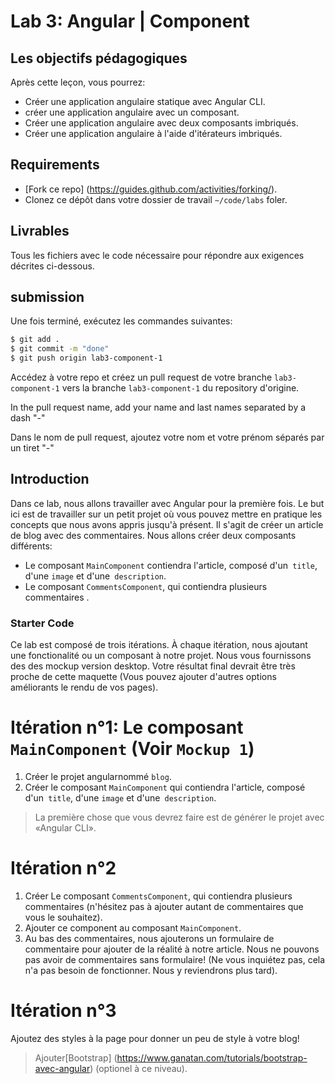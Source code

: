 # Lab 3: Angular | Component

## Les objectifs pédagogiques
Après cette leçon, vous pourrez:

- Créer une application angulaire statique avec Angular CLI.
- créer une application angulaire avec un composant.
- Créer une application angulaire avec deux composants imbriqués.
- Créer une application angulaire à l'aide d'itérateurs imbriqués.

## Requirements

- [Fork ce repo] (https://guides.github.com/activities/forking/).
- Clonez ce dépôt dans votre dossier de travail `~/code/labs` foler.

## Livrables
Tous les fichiers avec le code nécessaire pour répondre aux exigences décrites ci-dessous.

## submission

Une fois terminé, exécutez les commandes suivantes:

```bash
$ git add .
$ git commit -m "done"
$ git push origin lab3-component-1
```
Accédez à votre repo et créez un pull request  de votre branche `lab3-component-1`  vers la branche `lab3-component-1`  du repository d'origine.

In the pull request name, add your name and last names separated by a dash "-"


Dans le nom de pull request, ajoutez votre nom et votre prénom séparés par un tiret "-"

## Introduction
Dans ce lab, nous allons travailler avec Angular pour la première fois. Le but ici est de travailler sur un petit projet où vous pouvez mettre en pratique les concepts que nous avons appris jusqu'à présent. Il s'agit de créer un article de blog avec des commentaires. Nous allons créer deux composants différents:

- Le composant `MainComponent`  contiendra l'article, composé d'un` title`, d'une `image` et d'une` description`.
- Le composant `CommentsComponent`, qui contiendra plusieurs commentaires .

### Starter Code
Ce lab est composé de trois itérations. À chaque itération, nous ajoutant une fonctionalité ou un composant à notre projet. Nous vous fournissons des 
des mockup version desktop. Votre résultat final devrait être très proche de cette maquette (Vous pouvez ajouter d'autres options améliorants le rendu de vos pages).

# Itération n°1:  Le composant `MainComponent` (Voir `Mockup 1`)
1) Créer le projet angularnommé `blog`.
2) Créer le composant `MainComponent` qui contiendra l'article, composé d'un` title`, d'une `image` et d'une` description`.

> La première chose que vous devrez faire est de générer le projet avec «Angular CLI».

# Itération n°2
1) Créer Le composant `CommentsComponent`, qui contiendra plusieurs commentaires (n'hésitez pas à ajouter autant de commentaires que vous le souhaitez).
2) Ajouter ce component au composant  `MainComponent`.
3) Au bas des commentaires, nous ajouterons un formulaire de commentaire pour ajouter de la réalité à notre article. Nous ne pouvons pas avoir de commentaires sans formulaire! (Ne vous inquiétez pas, cela n'a pas besoin de fonctionner. Nous y reviendrons plus tard).

# Itération n°3
Ajoutez des styles à la page pour donner un peu de style à votre blog!
> Ajouter[Bootstrap] (https://www.ganatan.com/tutorials/bootstrap-avec-angular)  (optionel à ce niveau).  
